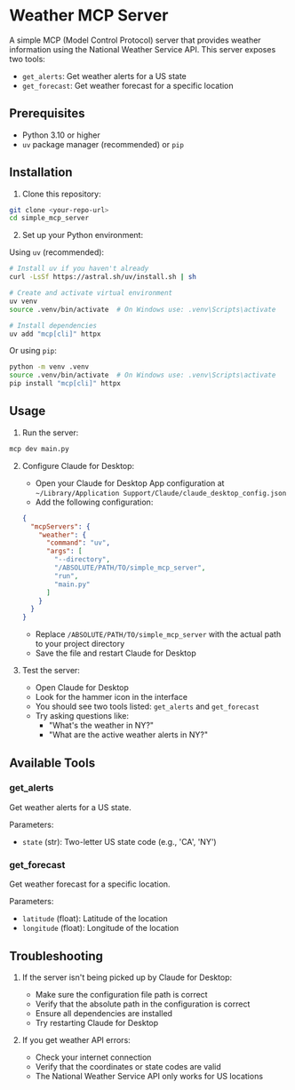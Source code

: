 # Weather MCP Server

A simple MCP (Model Control Protocol) server that provides weather information using the National Weather Service API. This server exposes two tools:

- `get_alerts`: Get weather alerts for a US state
- `get_forecast`: Get weather forecast for a specific location

## Prerequisites

- Python 3.10 or higher
- `uv` package manager (recommended) or `pip`

## Installation

1. Clone this repository:

```bash
git clone <your-repo-url>
cd simple_mcp_server
```

2. Set up your Python environment:

Using `uv` (recommended):

```bash
# Install uv if you haven't already
curl -LsSf https://astral.sh/uv/install.sh | sh

# Create and activate virtual environment
uv venv
source .venv/bin/activate  # On Windows use: .venv\Scripts\activate

# Install dependencies
uv add "mcp[cli]" httpx
```

Or using `pip`:

```bash
python -m venv .venv
source .venv/bin/activate  # On Windows use: .venv\Scripts\activate
pip install "mcp[cli]" httpx
```

## Usage

1. Run the server:

```bash
mcp dev main.py
```

2. Configure Claude for Desktop:

   - Open your Claude for Desktop App configuration at `~/Library/Application Support/Claude/claude_desktop_config.json`
   - Add the following configuration:

   ```json
   {
     "mcpServers": {
       "weather": {
         "command": "uv",
         "args": [
           "--directory",
           "/ABSOLUTE/PATH/TO/simple_mcp_server",
           "run",
           "main.py"
         ]
       }
     }
   }
   ```

   - Replace `/ABSOLUTE/PATH/TO/simple_mcp_server` with the actual path to your project directory
   - Save the file and restart Claude for Desktop

3. Test the server:
   - Open Claude for Desktop
   - Look for the hammer icon in the interface
   - You should see two tools listed: `get_alerts` and `get_forecast`
   - Try asking questions like:
     - "What's the weather in NY?"
     - "What are the active weather alerts in NY?"

## Available Tools

### get_alerts

Get weather alerts for a US state.

Parameters:

- `state` (str): Two-letter US state code (e.g., 'CA', 'NY')

### get_forecast

Get weather forecast for a specific location.

Parameters:

- `latitude` (float): Latitude of the location
- `longitude` (float): Longitude of the location

## Troubleshooting

1. If the server isn't being picked up by Claude for Desktop:

   - Make sure the configuration file path is correct
   - Verify that the absolute path in the configuration is correct
   - Ensure all dependencies are installed
   - Try restarting Claude for Desktop

2. If you get weather API errors:
   - Check your internet connection
   - Verify that the coordinates or state codes are valid
   - The National Weather Service API only works for US locations

